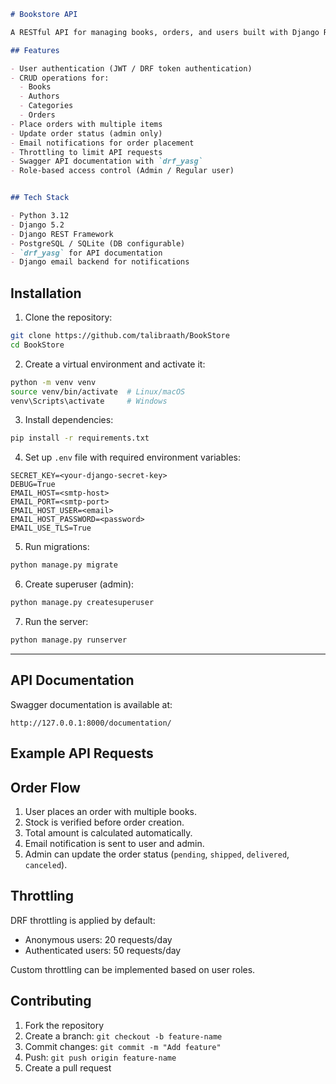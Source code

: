 ````markdown
# Bookstore API

A RESTful API for managing books, orders, and users built with Django REST Framework (DRF).

## Features

- User authentication (JWT / DRF token authentication)
- CRUD operations for:
  - Books
  - Authors
  - Categories
  - Orders
- Place orders with multiple items
- Update order status (admin only)
- Email notifications for order placement
- Throttling to limit API requests
- Swagger API documentation with `drf_yasg`
- Role-based access control (Admin / Regular user)


## Tech Stack

- Python 3.12
- Django 5.2
- Django REST Framework
- PostgreSQL / SQLite (DB configurable)
- `drf_yasg` for API documentation
- Django email backend for notifications

````
## Installation

1. Clone the repository:

```bash
git clone https://github.com/talibraath/BookStore
cd BookStore
```

2. Create a virtual environment and activate it:

```bash
python -m venv venv
source venv/bin/activate  # Linux/macOS
venv\Scripts\activate     # Windows
```

3. Install dependencies:

```bash
pip install -r requirements.txt
```

4. Set up `.env` file with required environment variables:

```env
SECRET_KEY=<your-django-secret-key>
DEBUG=True
EMAIL_HOST=<smtp-host>
EMAIL_PORT=<smtp-port>
EMAIL_HOST_USER=<email>
EMAIL_HOST_PASSWORD=<password>
EMAIL_USE_TLS=True
```

5. Run migrations:

```bash
python manage.py migrate
```

6. Create superuser (admin):

```bash
python manage.py createsuperuser
```

7. Run the server:

```bash
python manage.py runserver
```

---

## API Documentation

Swagger documentation is available at:

```
http://127.0.0.1:8000/documentation/
```

## Example API Requests

## Order Flow

1. User places an order with multiple books.
2. Stock is verified before order creation.
3. Total amount is calculated automatically.
4. Email notification is sent to user and admin.
5. Admin can update the order status (`pending`, `shipped`, `delivered`, `canceled`).


## Throttling

DRF throttling is applied by default:

* Anonymous users: 20 requests/day
* Authenticated users: 50 requests/day

Custom throttling can be implemented based on user roles.


## Contributing

1. Fork the repository
2. Create a branch: `git checkout -b feature-name`
3. Commit changes: `git commit -m "Add feature"`
4. Push: `git push origin feature-name`
5. Create a pull request
